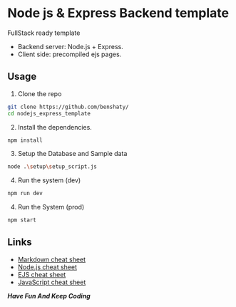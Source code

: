 # Node js & Express Backend template

FullStack ready template

- Backend server: Node.js + Express.
- Client side: precompiled ejs pages.

## Usage

1. Clone the repo 
```bash
git clone https://github.com/benshaty/
cd nodejs_express_template
```
2. Install the dependencies.
```bash
npm install
```
3. Setup the Database and Sample data
```bash
node .\setup\setup_script.js
```
4. Run the system (dev)
```bash
npm run dev
```
4. Run the System (prod)
```bash
npm start
```

## Links
- [Markdown cheat sheet](https://www.markdownguide.org/cheat-sheet/)
- [Node.js cheat sheet](https://overapi.com/nodejs)
- [EJS cheat sheet](https://onecompiler.com/cheatsheets/ejs-embedded-javascript-templates)
- [JavaScript cheat sheet](https://www.codecademy.com/learn/introduction-to-javascript/modules/learn-javascript-introduction/cheatsheet)

***Have Fun And Keep Coding***
